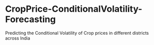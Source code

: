 # CropPrice-ConditionalVolatility-Forecasting
Predicting the Conditional Volatility of Crop prices in different districts across India
